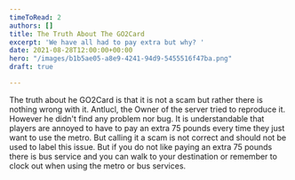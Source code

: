 ```yaml
---
timeToRead: 2
authors: []
title: The Truth About The GO2Card
excerpt: 'We have all had to pay extra but why? '
date: 2021-08-28T12:00:00+00:00
hero: "/images/b1b5ae05-a8e9-4241-94d9-5455516f47ba.png"
draft: true

---
```

The truth about he GO2Card is that it is not a scam but rather there is nothing wrong with it.  Antlucl, the Owner of the server tried to reproduce it. However he didn't find any problem nor bug. It is understandable that players are annoyed to have to pay an extra 75 pounds every time they just want to use the metro. But calling it a scam is not correct and should not be used to label this issue.  But if you do not like paying an extra 75 pounds there is bus service and you can walk to your destination or remember to clock out when using the metro or bus services.